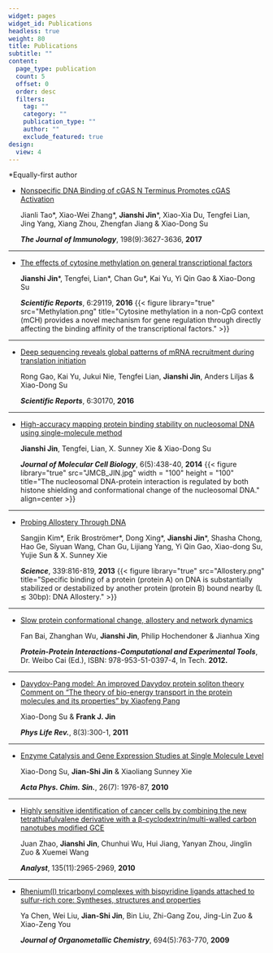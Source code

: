 ```yaml
---
widget: pages
widget_id: Publications
headless: true
weight: 80
title: Publications
subtitle: ""
content:
  page_type: publication
  count: 5
  offset: 0
  order: desc
  filters:
    tag: ""
    category: ""
    publication_type: ""
    author: ""
    exclude_featured: true
design:
  view: 4
---
```

*Equally-first author


- [Nonspecific DNA Binding of cGAS N Terminus Promotes cGAS Activation](https://www.jimmunol.org/content/198/9/3627.long)

  Jianli Tao\*, Xiao-Wei Zhang\*, **Jianshi Jin**\*, Xiao-Xia Du, Tengfei Lian, Jing Yang, Xiang Zhou, Zhengfan Jiang & Xiao-Dong Su

  **_The Journal of Immunology_**, 198(9):3627-3636, **2017**

***

- [The effects of cytosine methylation on general transcriptional factors](https://www.nature.com/articles/srep29119)

  **Jianshi Jin**\*, Tengfei, Lian\*, Chan Gu\*, Kai Yu, Yi Qin Gao & Xiao-Dong Su  

  **_Scientific Reports_**, 6:29119, **2016**
 {{< figure library="true" src="Methylation.png" title="Cytosine methylation in a non-CpG context (mCH) provides a novel mechanism for gene regulation through directly affecting the binding affinity of the transcriptional factors." >}}
***

- [Deep sequencing reveals global patterns of mRNA recruitment during translation initiation](https://www.nature.com/articles/srep30170)

  Rong Gao, Kai Yu, Jukui Nie, Tengfei Lian, **Jianshi Jin**, Anders Liljas & Xiao-Dong Su

  **_Scientific Reports_**, 6:30170, **2016**

***

- [High-accuracy mapping protein binding stability on nucleosomal DNA using single-molecule method](https://academic.oup.com/jmcb/article/6/5/438/2886265)

  **Jianshi Jin**, Tengfei, Lian, X. Sunney Xie & Xiao-Dong Su

  **_Journal of Molecular Cell Biology_**, 6(5):438-40, **2014**
  {{< figure library="true" src="JMCB_JIN.jpg" width = "100" height = "100" title="The nucleosomal DNA-protein interaction is regulated by both histone shielding and conformational change of the nucleosomal DNA." align=center >}}
***

- [Probing Allostery Through DNA](https://science.sciencemag.org/content/339/6121/816)

  Sangjin Kim\*, Erik Broströmer\*, Dong Xing\*, **Jianshi Jin**\*, Shasha Chong, Hao Ge, Siyuan Wang, Chan Gu, Lijiang Yang, Yi Qin Gao, Xiao-dong Su, Yujie Sun & X. Sunney Xie

  **_Science_**, 339:816-819, **2013**
  {{< figure library="true" src="Allostery.png" title="Specific binding of a protein (protein A) on DNA is substantially stabilized or destabilized by another protein (protein B) bound nearby (L ≲ 30bp): DNA Allostery." >}}
***

- [Slow protein conformational change, allostery and network dynamics](https://www.intechopen.com/books/protein-protein-interactions-computational-and-experimental-tools/slow-protein-conformational-change-allostery-and-network-dynamics)

  Fan Bai, Zhanghan Wu, **Jianshi Jin**, Philip Hochendoner & Jianhua Xing 

  **_Protein-Protein Interactions-Computational and Experimental Tools_**, Dr. Weibo Cai (Ed.), ISBN: 978-953-51-0397-4, In Tech. **2012.** 

***

- [Davydov-Pang model: An improved Davydov protein soliton theory Comment on “The theory of bio-energy transport in the protein molecules and its properties” by Xiaofeng Pang](https://www.sciencedirect.com/science/article/abs/pii/S1571064511000868?via%3Dihub)

  Xiao-Dong Su & **Frank J. Jin**

  **_Phys Life Rev._**, 8(3):300-1, **2011** 

***

- [Enzyme Catalysis and Gene Expression Studies at Single Molecule Level](http://www.whxb.pku.edu.cn/CN/10.3866/PKU.WHXB20100740)

  Xiao-Dong Su, **Jian-Shi Jin** & Xiaoliang Sunney Xie

  **_Acta Phys. Chim. Sin._**, 26(7): 1976-87, **2010**

***  

- [Highly sensitive identification of cancer cells by combining the new tetrathiafulvalene derivative with a β-cyclodextrin/multi-walled carbon nanotubes modified GCE](https://pubs.rsc.org/en/content/articlelanding/an/2010/c0an00338g#!divAbstract) 

  Juan Zhao, **Jianshi Jin**, Chunhui Wu, Hui Jiang, Yanyan Zhou, Jinglin Zuo & Xuemei Wang

  **_Analyst_**, 135(11):2965-2969, **2010**

***

- [Rhenium(I) tricarbonyl complexes with bispyridine ligands attached to sulfur-rich core: Syntheses, structures and properties](https://www.sciencedirect.com/science/article/pii/S0022328X08008218)

  Ya Chen, Wei Liu, **Jian-Shi Jin**, Bin Liu, Zhi-Gang Zou, Jing-Lin Zuo & Xiao-Zeng You

  **_Journal of Organometallic Chemistry_**, 694(5):763-770, **2009**
